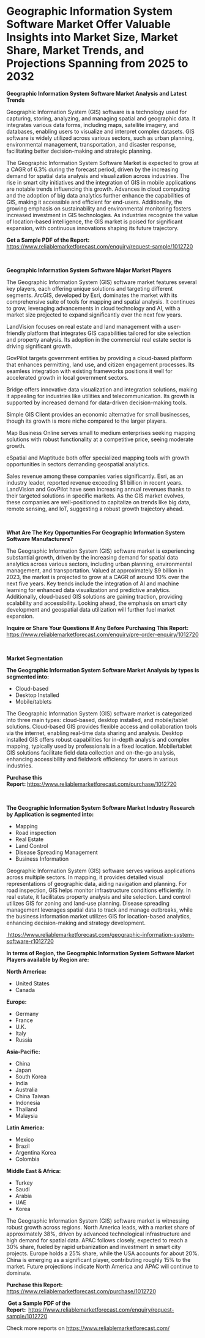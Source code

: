 <p><h1>Geographic Information System Software Market Offer Valuable Insights into Market Size, Market Share, Market Trends, and Projections Spanning from 2025 to 2032</h1></p><p><strong>Geographic Information System Software Market Analysis and Latest Trends</strong></p>
<p><p>Geographic Information System (GIS) software is a technology used for capturing, storing, analyzing, and managing spatial and geographic data. It integrates various data forms, including maps, satellite imagery, and databases, enabling users to visualize and interpret complex datasets. GIS software is widely utilized across various sectors, such as urban planning, environmental management, transportation, and disaster response, facilitating better decision-making and strategic planning.</p><p>The Geographic Information System Software Market is expected to grow at a CAGR of 6.3% during the forecast period, driven by the increasing demand for spatial data analysis and visualization across industries. The rise in smart city initiatives and the integration of GIS in mobile applications are notable trends influencing this growth. Advances in cloud computing and the adoption of big data analytics further enhance the capabilities of GIS, making it accessible and efficient for end-users. Additionally, the growing emphasis on sustainability and environmental monitoring fosters increased investment in GIS technologies. As industries recognize the value of location-based intelligence, the GIS market is poised for significant expansion, with continuous innovations shaping its future trajectory.</p></p>
<p><strong>Get a Sample PDF of the Report:&nbsp;</strong> <a href="https://www.reliablemarketforecast.com/enquiry/request-sample/1012720?utm_campaign=3106&utm_medium=2&utm_source=Github&utm_content=ia&utm_term=06032025&utm_id=geographic-information-system-software">https://www.reliablemarketforecast.com/enquiry/request-sample/1012720</a></p>
<p>&nbsp;</p>
<p><strong>Geographic Information System Software Major Market Players</strong></p>
<p><p>The Geographic Information System (GIS) software market features several key players, each offering unique solutions and targeting different segments. ArcGIS, developed by Esri, dominates the market with its comprehensive suite of tools for mapping and spatial analysis. It continues to grow, leveraging advancements in cloud technology and AI, with a market size projected to expand significantly over the next few years.</p><p>LandVision focuses on real estate and land management with a user-friendly platform that integrates GIS capabilities tailored for site selection and property analysis. Its adoption in the commercial real estate sector is driving significant growth.</p><p>GovPilot targets government entities by providing a cloud-based platform that enhances permitting, land use, and citizen engagement processes. Its seamless integration with existing frameworks positions it well for accelerated growth in local government sectors.</p><p>Bridge offers innovative data visualization and integration solutions, making it appealing for industries like utilities and telecommunication. Its growth is supported by increased demand for data-driven decision-making tools.</p><p>Simple GIS Client provides an economic alternative for small businesses, though its growth is more niche compared to the larger players. </p><p>Map Business Online serves small to medium enterprises seeking mapping solutions with robust functionality at a competitive price, seeing moderate growth.</p><p>eSpatial and Maptitude both offer specialized mapping tools with growth opportunities in sectors demanding geospatial analytics.</p><p>Sales revenue among these companies varies significantly. Esri, as an industry leader, reported revenue exceeding $1 billion in recent years. LandVision and GovPilot have seen increasing annual revenues thanks to their targeted solutions in specific markets. As the GIS market evolves, these companies are well-positioned to capitalize on trends like big data, remote sensing, and IoT, suggesting a robust growth trajectory ahead.</p></p>
<p>&nbsp;</p>
<p><strong>What Are The Key Opportunities For Geographic Information System Software Manufacturers?</strong></p>
<p><p>The Geographic Information System (GIS) software market is experiencing substantial growth, driven by the increasing demand for spatial data analytics across various sectors, including urban planning, environmental management, and transportation. Valued at approximately $9 billion in 2023, the market is projected to grow at a CAGR of around 10% over the next five years. Key trends include the integration of AI and machine learning for enhanced data visualization and predictive analytics. Additionally, cloud-based GIS solutions are gaining traction, providing scalability and accessibility. Looking ahead, the emphasis on smart city development and geospatial data utilization will further fuel market expansion.</p></p>
<p><strong>Inquire or Share Your Questions If Any Before Purchasing This Report:</strong> <a href="https://www.reliablemarketforecast.com/enquiry/pre-order-enquiry/1012720?utm_campaign=3106&utm_medium=2&utm_source=Github&utm_content=ia&utm_term=06032025&utm_id=geographic-information-system-software">https://www.reliablemarketforecast.com/enquiry/pre-order-enquiry/1012720</a></p>
<p>&nbsp;</p>
<p><strong>Market Segmentation</strong></p>
<p><strong>The Geographic Information System Software Market Analysis by types is segmented into:</strong></p>
<p><ul><li>Cloud-based</li><li>Desktop Installed</li><li>Mobile/tablets</li></ul></p>
<p><p>The Geographic Information System (GIS) software market is categorized into three main types: cloud-based, desktop installed, and mobile/tablet solutions. Cloud-based GIS provides flexible access and collaboration tools via the internet, enabling real-time data sharing and analysis. Desktop installed GIS offers robust capabilities for in-depth analysis and complex mapping, typically used by professionals in a fixed location. Mobile/tablet GIS solutions facilitate field data collection and on-the-go analysis, enhancing accessibility and fieldwork efficiency for users in various industries.</p></p>
<p><strong>Purchase this Report:&nbsp;</strong><a href="https://www.reliablemarketforecast.com/purchase/1012720?utm_campaign=3106&utm_medium=2&utm_source=Github&utm_content=ia&utm_term=06032025&utm_id=geographic-information-system-software">https://www.reliablemarketforecast.com/purchase/1012720</a></p>
<p>&nbsp;</p>
<p><strong>The Geographic Information System Software Market Industry Research by Application is segmented into:</strong></p>
<p><ul><li>Mapping</li><li>Road inspection</li><li>Real Estate</li><li>Land Control</li><li>Disease Spreading Management</li><li>Business Information</li></ul></p>
<p><p>Geographic Information System (GIS) software serves various applications across multiple sectors. In mapping, it provides detailed visual representations of geographic data, aiding navigation and planning. For road inspection, GIS helps monitor infrastructure conditions efficiently. In real estate, it facilitates property analysis and site selection. Land control utilizes GIS for zoning and land-use planning. Disease spreading management leverages spatial data to track and manage outbreaks, while the business information market utilizes GIS for location-based analytics, enhancing decision-making and strategy development.</p></p>
<p><a href="https://www.reliablemarketforecast.com/geographic-information-system-software-r1012720?utm_campaign=3106&utm_medium=2&utm_source=Github&utm_content=ia&utm_term=06032025&utm_id=geographic-information-system-software">&nbsp;https://www.reliablemarketforecast.com/geographic-information-system-software-r1012720</a></p>
<p><strong>In terms of Region, the Geographic Information System Software Market Players available by Region are:</strong></p>
<p>
    <p> <strong> North America: </strong>
        <ul>
            <li>United States</li>
            <li>Canada</li>
        </ul>
        </p> 
    <p> <strong> Europe: </strong>
        <ul>
            <li>Germany</li>
            <li>France</li>
            <li>U.K.</li>
            <li>Italy</li>
            <li>Russia</li>
        </ul>
        </p> 
    <p> <strong> Asia-Pacific: </strong>
        <ul>
            <li>China</li>
            <li>Japan</li>
            <li>South Korea</li>
            <li>India</li>
            <li>Australia</li>
            <li>China Taiwan</li>
            <li>Indonesia</li>
            <li>Thailand</li>
            <li>Malaysia</li>
        </ul>
        </p> 
    <p> <strong> Latin America: </strong>
        <ul>
            <li>Mexico</li>
            <li>Brazil</li>
            <li>Argentina Korea</li>
            <li>Colombia</li>
        </ul>
        </p> 
    <p> <strong> Middle East & Africa: </strong>
        <ul>
            <li>Turkey</li>
            <li>Saudi</li>
            <li>Arabia</li>
            <li>UAE</li>
            <li>Korea</li>
        </ul>
    </p>
    </p>
<p><p>The Geographic Information System (GIS) software market is witnessing robust growth across regions. North America leads, with a market share of approximately 38%, driven by advanced technological infrastructure and high demand for spatial data. APAC follows closely, expected to reach a 30% share, fueled by rapid urbanization and investment in smart city projects. Europe holds a 25% share, while the USA accounts for about 20%. China is emerging as a significant player, contributing roughly 15% to the market. Future projections indicate North America and APAC will continue to dominate.</p></p>
<p><strong>Purchase this Report: </strong><a href="https://www.reliablemarketforecast.com/purchase/1012720?utm_campaign=3106&utm_medium=2&utm_source=Github&utm_content=ia&utm_term=06032025&utm_id=geographic-information-system-software">https://www.reliablemarketforecast.com/purchase/1012720</a></p>
<p>&nbsp;<strong>Get a Sample PDF of the Report:&nbsp;&nbsp;</strong><a href="https://www.reliablemarketforecast.com/enquiry/request-sample/1012720?utm_campaign=3106&utm_medium=2&utm_source=Github&utm_content=ia&utm_term=06032025&utm_id=geographic-information-system-software">https://www.reliablemarketforecast.com/enquiry/request-sample/1012720</a></p>
<p><strong></strong></p>
<p>Check more reports on <a href="https://www.reliablemarketforecast.com/?utm_campaign=3106&utm_medium=2&utm_source=Github&utm_content=ia&utm_term=06032025&utm_id=geographic-information-system-software">https://www.reliablemarketforecast.com/</a></p>